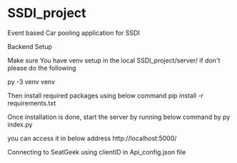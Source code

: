 # SSDI_project
Event based Car pooling application for SSDI


Backend Setup

Make sure You have venv setup in the local SSDI_project/server/ 
if don't please do the following

py -3 venv venv

Then install required packages using below command
pip install -r requirements.txt

Once installation is done, start the server by running below command by 
py index.py

you can access it in below address
http://localhost:5000/

Connecting to SeatGeek using clientID in Api_config.json file